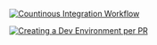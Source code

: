 [![Countinous Integration Workflow](https://github.com/MohammedShetaya/IaC/actions/workflows/ci.yaml/badge.svg)](https://github.com/MohammedShetaya/IaC/actions/workflows/ci.yaml)


[![Creating a Dev Environment per PR](https://github.com/MohammedShetaya/IaC/actions/workflows/dev-env.yaml/badge.svg)](https://github.com/MohammedShetaya/IaC/actions/workflows/dev-env.yaml)